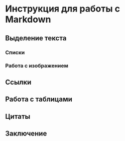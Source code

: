 #  Инструкция для работы с Markdown

## Выделение текста 

### Списки

### Работа с изображением

## Ссылки

## Работа с таблицами 

##  Цитаты

## Заключение